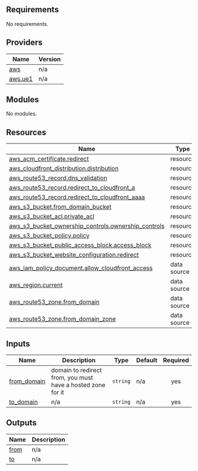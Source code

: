 <!-- BEGIN_TF_DOCS -->
## Requirements

No requirements.

## Providers

| Name | Version |
|------|---------|
| <a name="provider_aws"></a> [aws](#provider\_aws) | n/a |
| <a name="provider_aws.ue1"></a> [aws.ue1](#provider\_aws.ue1) | n/a |

## Modules

No modules.

## Resources

| Name | Type |
|------|------|
| [aws_acm_certificate.redirect](https://registry.terraform.io/providers/hashicorp/aws/latest/docs/resources/acm_certificate) | resource |
| [aws_cloudfront_distribution.distribution](https://registry.terraform.io/providers/hashicorp/aws/latest/docs/resources/cloudfront_distribution) | resource |
| [aws_route53_record.dns_validation](https://registry.terraform.io/providers/hashicorp/aws/latest/docs/resources/route53_record) | resource |
| [aws_route53_record.redirect_to_cloudfront_a](https://registry.terraform.io/providers/hashicorp/aws/latest/docs/resources/route53_record) | resource |
| [aws_route53_record.redirect_to_cloudfront_aaaa](https://registry.terraform.io/providers/hashicorp/aws/latest/docs/resources/route53_record) | resource |
| [aws_s3_bucket.from_domain_bucket](https://registry.terraform.io/providers/hashicorp/aws/latest/docs/resources/s3_bucket) | resource |
| [aws_s3_bucket_acl.private_acl](https://registry.terraform.io/providers/hashicorp/aws/latest/docs/resources/s3_bucket_acl) | resource |
| [aws_s3_bucket_ownership_controls.ownership_controls](https://registry.terraform.io/providers/hashicorp/aws/latest/docs/resources/s3_bucket_ownership_controls) | resource |
| [aws_s3_bucket_policy.policy](https://registry.terraform.io/providers/hashicorp/aws/latest/docs/resources/s3_bucket_policy) | resource |
| [aws_s3_bucket_public_access_block.access_block](https://registry.terraform.io/providers/hashicorp/aws/latest/docs/resources/s3_bucket_public_access_block) | resource |
| [aws_s3_bucket_website_configuration.redirect](https://registry.terraform.io/providers/hashicorp/aws/latest/docs/resources/s3_bucket_website_configuration) | resource |
| [aws_iam_policy_document.allow_cloudfront_access](https://registry.terraform.io/providers/hashicorp/aws/latest/docs/data-sources/iam_policy_document) | data source |
| [aws_region.current](https://registry.terraform.io/providers/hashicorp/aws/latest/docs/data-sources/region) | data source |
| [aws_route53_zone.from_domain](https://registry.terraform.io/providers/hashicorp/aws/latest/docs/data-sources/route53_zone) | data source |
| [aws_route53_zone.from_domain_zone](https://registry.terraform.io/providers/hashicorp/aws/latest/docs/data-sources/route53_zone) | data source |

## Inputs

| Name | Description | Type | Default | Required |
|------|-------------|------|---------|:--------:|
| <a name="input_from_domain"></a> [from\_domain](#input\_from\_domain) | domain to redirect from, you must have a hosted zone for it | `string` | n/a | yes |
| <a name="input_to_domain"></a> [to\_domain](#input\_to\_domain) | n/a | `string` | n/a | yes |

## Outputs

| Name | Description |
|------|-------------|
| <a name="output_from"></a> [from](#output\_from) | n/a |
| <a name="output_to"></a> [to](#output\_to) | n/a |
<!-- END_TF_DOCS -->